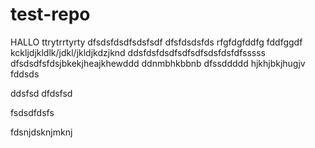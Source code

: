 # test-repo

HALLO
ttrytrrtyrty
dfsdsfdsdfsdsfsdf
dfsfdsdsfds
rfgfdgfddfg
fddfggdf
kckljdjkldlk/jdkl/jkldjkdzjknd
ddsfdsfdsdfsdfsdfsdsfdsfdfsssss
dfsdsdfsfdsjbkekjheajkhewddd
ddnmbhkbbnb
dfssddddd
hjkhjbkjhugjv
fddsds

ddsfsd
dfdsfsd


fsdsdfdsfs


fdsnjdsknjmknj
